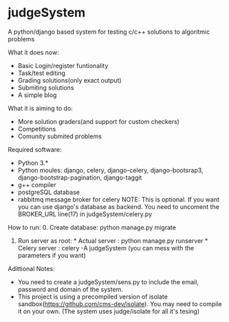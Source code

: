 # judgeSystem
A python/django based system for testing c/c++ solutions to algoritmic problems

What it does now:
  * Basic Login/register funtionality
  * Task/test editing
  * Grading solutions(only exact output)
  * Submiting solutions
  * A simple blog

What it is aiming to do:
  * More solution graders(and support for custom checkers)
  * Competitions
  * Comunity submited problems

Required software:
  * Python 3.\*
  * Python moules: django, celery, django-celery, django-bootsrap3, django-bootstrap-pagination,
    django-taggit
  * g++ compiler
  * postgreSQL database
  * rabbitmq message broker for celery NOTE: This is optional. If you want you can use django's
    database as backend. You need to uncoment the BROKER_URL line(17) in judgeSystem/celery.py

How to run:
  0. Create database: python manage.py migrate
  1. Run server as root:
    * Actual server : python manage.py runserver
    * Celery server : celery -A judgeSystem 
      (you can mess with the parameters if you want) 

Adittional Notes:
  * You need to create a judgeSystem/sens.py to include the email, password and domain of the system.
  * This project is using a precompiled version of isolate sandbox(https://github.com/cms-dev/isolate). You may need
    to compile it on your own. (The system uses judge/isolate for all it's tesing)
